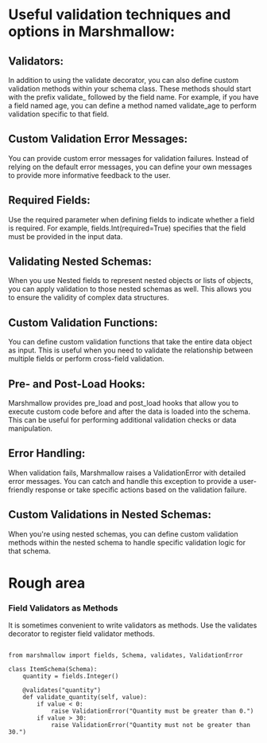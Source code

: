 # Useful validation techniques and options in Marshmallow:

## Validators: 
In addition to using the validate decorator, you can also define custom validation methods within your schema class. These methods should start with the prefix validate_ followed by the field name. For example, if you have a field named age, you can define a method named validate_age to perform validation specific to that field.

## Custom Validation Error Messages: 
You can provide custom error messages for validation failures. Instead of relying on the default error messages, you can define your own messages to provide more informative feedback to the user.

## Required Fields: 
Use the required parameter when defining fields to indicate whether a field is required. For example, fields.Int(required=True) specifies that the field must be provided in the input data.

## Validating Nested Schemas: 
When you use Nested fields to represent nested objects or lists of objects, you can apply validation to those nested schemas as well. This allows you to ensure the validity of complex data structures.

## Custom Validation Functions: 
You can define custom validation functions that take the entire data object as input. This is useful when you need to validate the relationship between multiple fields or perform cross-field validation.

## Pre- and Post-Load Hooks: 
Marshmallow provides pre_load and post_load hooks that allow you to execute custom code before and after the data is loaded into the schema. This can be useful for performing additional validation checks or data manipulation.

## Error Handling: 
When validation fails, Marshmallow raises a ValidationError with detailed error messages. You can catch and handle this exception to provide a user-friendly response or take specific actions based on the validation failure.

## Custom Validations in Nested Schemas: 

When you're using nested schemas, you can define custom validation methods within the nested schema to handle specific validation logic for that schema.



# Rough area

### Field Validators as Methods


It is sometimes convenient to write validators as methods. Use the validates decorator to register field validator methods.

```

from marshmallow import fields, Schema, validates, ValidationError

class ItemSchema(Schema):
    quantity = fields.Integer()

    @validates("quantity")
    def validate_quantity(self, value):
        if value < 0:
            raise ValidationError("Quantity must be greater than 0.")
        if value > 30:
            raise ValidationError("Quantity must not be greater than 30.")

```